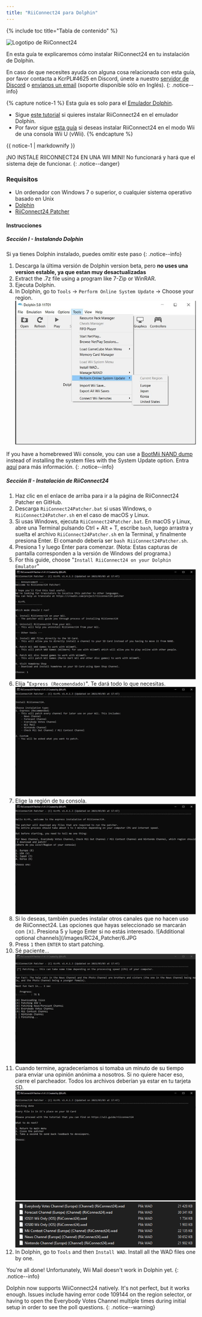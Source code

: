 ```yaml
---
title: "RiiConnect24 para Dolphin"
---
```


{% include toc title="Tabla de contenido" %}

![Logotipo de RiiConnect24](/images/WiiRC24Logo.jpg)

En esta guía te explicaremos cómo instalar RiiConnect24 en tu instalación de Dolphin.

En caso de que necesites ayuda con alguna cosa relacionada con esta guía, por favor contacta a KcrPL#4625 en Discord, únete a nuestro [servidor de Discord](https://discord.gg/rc24) o [envíanos un email](mailto:support@riiconnect24.net) (soporte disponible sólo en Inglés).
{: .notice--info}

{% capture notice-1 %}
Esta guía es solo para el [Emulador Dolphin](https://dolphin-emu.org).

- Sigue [este tutorial](riiconnect24-wii) si quieres instalar RiiConnect24 en el emulador Dolphin.
- Por favor sigue [esta guía](riiconnect24-vwii) si deseas instalar RiiConnect24 en el modo Wii de una consola Wii U (vWii).
{% endcapture %}

<div class="notice--warning">{{ notice-1 | markdownify }}</div>

¡NO INSTALE RIICONNECT24 EN UNA WII MINI! No funcionará y hará que el sistema deje de funcionar.
{: .notice--danger}

### Requisitos

* Un ordenador con Windows 7 o superior, o cualquier sistema operativo basado en Unix
* [Dolphin](https://dolphin-emu.org/download/)
* [RiiConnect24 Patcher](https://github.com/RiiConnect24/RiiConnect24-Patcher/releases)

#### Instrucciones

##### Sección I - Instalando Dolphin

Si ya tienes Dolphin instalado, puedes omitir este paso
{: .notice--info}

1. Descarga la última versión de Dolphin version beta, pero **no uses una version estable, ya que estan muy desactualizadas**
2. Extract the .7z file using a program like 7-Zip or WinRAR.
3. Ejecuta Dolphin.
4. In Dolphin, go to `Tools` -> `Perform Online System Update` -> Choose your region. ![Actualizar la consola por Internet](/images/Dolphin_RC24/1.jpg)

If you have a homebrewed Wii console, you can use a [BootMii NAND dump](bootmii) instead of installing the system files with the System Update option. Entra [aquí](https://wiki.dolphin-emu.org/index.php?title=NAND_Usage_Guide) para más información.
{: .notice--info}

##### Sección II - Instalación de RiiConnect24

1. Haz clic en el enlace de arriba para ir a la página de RiiConnect24 Patcher en GitHub.
2. Descarga `RiiConnect24Patcher.bat` si usas Windows, o `RiiConnect24Patcher.sh` en el caso de macOS y Linux.
3. Si usas Windows, ejecuta `RiiConnect24Patcher.bat`. En macOS y Linux, abre una Terminal pulsando Ctrl + Alt + T, escribe `bash`, luego arrastra y suelta el archivo `RiiConnect24Patcher.sh` en la Terminal, y finalmente presiona Enter. El comando debería ser `bash RiiConnect24Patcher.sh`.
4. Presiona 1 y luego Enter para comenzar. (Nota: Estas capturas de pantalla corresponden a la versión de Windows del programa.)
5. For this guide, choose "`Install RiiConnect24 on your Dolphin Emulator`" ![Instalar RiiConnect24](/images/RC24_Patcher/3.JPG)
6. Elija "`Express (Recomendado)`". Te dará todo lo que necesitas. ![Ajustes Express](/images/RC24_Patcher/4.JPG)
7. Elige la región de tu consola. ![Selecciona tu región](/images/RC24_Patcher/5.JPG)
8. Si lo deseas, también puedes instalar otros canales que no hacen uso de RiiConnect24. Las opciones que hayas seleccionado se marcarán con `[X]`. Presiona 5 y luego Enter si no estás interesado. !\[Additional optional channels\](/images/RC24_Patcher/6.JPG
9. Press `1` then `ENTER` to start patching.
10. Sé paciente... ![¡Está parcheando!](/images/RC24_Patcher/9.JPG)
11. Cuando termine, agradeceríamos si tomaba un minuto de su tiempo para enviar una opinión anónima a nosotros.  Si no quiere hacer eso, cierre el parcheador. Todos los archivos deberían ya estar en tu tarjeta SD. ![¡Listo!](/images/RC24_Patcher/10.JPG) ![Archivos copiados](/images/RC24_Patcher/11.PNG)
12. In Dolphin, go to `Tools` and then `Install WAD`. Install all the WAD files one by one.

You're all done! Unfortunately, Wii Mail doesn't work in Dolphin yet.
{: .notice--info}

Dolphin now supports WiiConnect24 natively. It's not perfect, but it works enough. Issues include having error code 109144 on the region selector, or having to open the Everybody Votes Channel multiple times during initial setup in order to see the poll questions.
{: .notice--warning}
